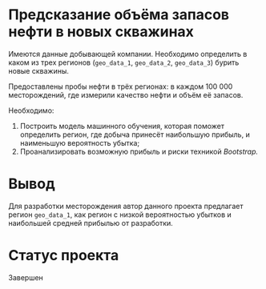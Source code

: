 # Предсказание объёма запасов нефти в новых скважинах 

Имеются данные добывающей компании. Необходимо определить в каком из трех регионов (`geo_data_1`, `geo_data_2`, `geo_data_3`) бурить новые скважины.

Предоставлены пробы нефти в трёх регионах: в каждом 100 000 месторождений, где измерили качество нефти и объём её запасов. 

Необходимо:
1. Построить модель машинного обучения, которая поможет определить регион, где добыча принесёт наибольшую прибыль, и наименьшую вероятность убытка;
2. Проанализировать возможную прибыль и риски техникой *Bootstrap.*

# Вывод
Для разработки месторождения автор данного проекта предлагает регион `geo_data_1`, как регион с низкой вероятностью убытков и наибольшей средней прибылью от разработки.

# Статус проекта
Завершен
